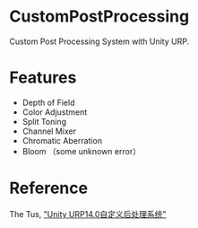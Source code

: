 # CustomPostProcessing

Custom Post Processing System with Unity URP.

# Features
* Depth of Field
* Color Adjustment
* Split Toning
* Channel Mixer
* Chromatic Aberration
* Bloom （some unknown error）

# Reference

The Tus, ["Unity URP14.0自定义后处理系统"](https://zhuanlan.zhihu.com/p/621840900)
